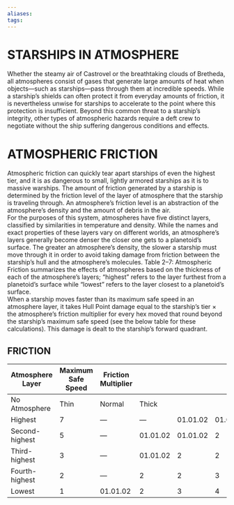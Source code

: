 ```yaml
---
aliases: 
tags: 
---
```

# STARSHIPS IN ATMOSPHERE
Whether the steamy air of Castrovel or the breathtaking clouds of Bretheda, all atmospheres consist of gases that generate large amounts of heat when objects—such as starships—pass through them at incredible speeds. While a starship’s shields can often protect it from everyday amounts of friction, it is nevertheless unwise for starships to accelerate to the point where this protection is insufficient. Beyond this common threat to a starship’s integrity, other types of atmospheric hazards require a deft crew to negotiate without the ship suffering dangerous conditions and effects.  

# ATMOSPHERIC FRICTION
Atmospheric friction can quickly tear apart starships of even the highest tier, and it is as dangerous to small, lightly armored starships as it is to massive warships. The amount of friction generated by a starship is determined by the friction level of the layer of atmosphere that the starship is traveling through. An atmosphere’s friction level is an abstraction of the atmosphere’s density and the amount of debris in the air.  
For the purposes of this system, atmospheres have five distinct layers, classified by similarities in temperature and density. While the names and exact properties of these layers vary on different worlds, an atmosphere’s layers generally become denser the closer one gets to a planetoid’s surface. The greater an atmosphere’s density, the slower a starship must move through it in order to avoid taking damage from friction between the starship’s hull and the atmosphere’s molecules. Table 2–7: Atmospheric Friction summarizes the effects of atmospheres based on the thickness of each of the atmosphere’s layers; “highest” refers to the layer furthest from a planetoid’s surface while “lowest” refers to the layer closest to a planetoid’s surface.  
When a starship moves faster than its maximum safe speed in an atmosphere layer, it takes Hull Point damage equal to the starship’s tier × the atmosphere’s friction multiplier for every hex moved that round beyond the starship’s maximum safe speed (see the below table for these calculations). This damage is dealt to the starship’s forward quadrant.

## FRICTION
| Atmosphere Layer | Maximum Safe Speed | Friction Multiplier |          |          |          |
|------------------|--------------------|---------------------|----------|----------|----------|
| No Atmosphere    | Thin               | Normal              | Thick    |          |          |
| Highest          | 7                  | —                   | —        | 01.01.02 | 01.01.02 |
| Second-highest   | 5                  | —                   | 01.01.02 | 01.01.02 | 2        |
| Third-highest    | 3                  | —                   | 01.01.02 | 2        | 2        |
| Fourth-highest   | 2                  | —                   | 2        | 2        | 3        |
| Lowest           | 1                  | 01.01.02            | 2        | 3        | 4        |
